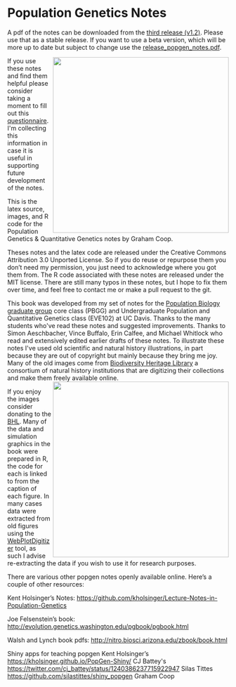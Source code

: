 # Population Genetics Notes

A pdf of the notes can be downloaded from the [third release (v1.2)](https://github.com/cooplab/popgen-notes/releases). Please use that as a stable release. If you want to use a beta version, which will be more up to date but subject to change use the [release_popgen_notes.pdf](https://github.com/cooplab/popgen-notes/blob/master/release_popgen_notes.pdf).

<img src="https://github.com/cooplab/popgen-notes/blob/master/readme_images/pic3.png" width="400" align="right"/>


If you use these notes and find them helpful please consider taking a moment to fill out this [questionnaire](https://docs.google.com/forms/d/e/1FAIpQLSfKOrWLsOa5Ao9JgosXPhdLEpvewxi86Y_9Jt_Vnibn0lELng/viewform?usp=sf_link). I'm collecting this information in case it is useful in supporting future development of the notes.  

This is the  latex source, images, and R code for the Population Genetics & Quantitative Genetics notes by Graham Coop. 

Theses notes and the latex code are released under the Creative Commons Attribution 3.0 Unported License. So if you do reuse or repurpose them you don’t need my permission, you just need to acknowledge where you got them from. The R code associated with these notes are released under the MIT license. 
There are still many typos in these notes, but I hope to fix them over time, and feel free to contact me or make a pull request to the git. 


This book was developed from my set of notes for the [Population Biology graduate group](http://www-eve.ucdavis.edu/eve/pbg/) core class (PBGG) and Undergraduate Population and Quantitative Genetics class (EVE102) at UC Davis. Thanks to the many
  students who've read these notes and suggested improvements. Thanks to Simon Aeschbacher, Vince Buffalo, Erin Calfee, and Michael Whitlock who read
 and extensively edited earlier drafts of these notes. To illustrate these notes I've used old scientific and natural history illustrations, in part
 because they are out of copyright but mainly because they bring me joy. Many of the old images come from
[Biodiversity Heritage Library](https://www.biodiversitylibrary.org/) a consortium of natural history institutions that are
 digitizing their collections and make them freely available online. 
 <img src="https://github.com/cooplab/popgen-notes/blob/master/readme_images/book_pic1.png" width="400" align="right"/>

 If you enjoy the images consider donating to the
[BHL](http://library.si.edu/donate-bhl). Many of the data and simulation graphics in the book were prepared in R,
 the code for each is linked to from the caption of each figure. In many cases data were extracted from old figures using the
 [WebPlotDigitizer](https://automeris.io/WebPlotDigitizer/)
 tool, as such I advise re-extracting the data if you wish to use it
 for research purposes.


There are various other popgen notes openly available online. Here’s a couple of other resources:

Kent Holsinger’s Notes: https://github.com/kholsinger/Lecture-Notes-in-Population-Genetics

Joe Felsenstein’s book: http://evolution.genetics.washington.edu/pgbook/pgbook.html

Walsh and Lynch book pdfs: http://nitro.biosci.arizona.edu/zbook/book.html

Shiny apps for teaching popgen
Kent Holsinger’s  https://kholsinger.github.io/PopGen-Shiny/
CJ Battey's https://twitter.com/cj_battey/status/1240386237715922947
Silas Tittes https://github.com/silastittes/shiny_popgen
Graham Coop



